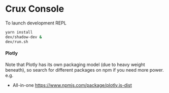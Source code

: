 # Crux Console

To launch development REPL

```sh
yarn install
dev/shadow-dev &
dev/run.sh
```

#### Plotly
Note that Plotly has its own packaging model (due to heavy weight beneath),
so search for different packages on npm if you need more power.
e.g.

- All-in-one https://www.npmjs.com/package/plotly.js-dist
